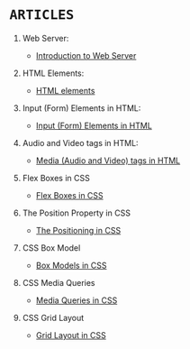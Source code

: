 # `ARTICLES`

1. Web Server:

    - [Introduction to Web Server](https://yashoda.hashnode.dev/introduction-to-web-server)  
    
2. HTML Elements:

    - [HTML elements]()

3. Input (Form) Elements in HTML:

    - [Input (Form) Elements in HTML](https://yashoda.hashnode.dev/input-form-elements-in-html)

4. Audio and Video tags in HTML: 

    - [Media (Audio and Video) tags in HTML](https://yashoda.hashnode.dev/audio-and-video-tags-in-html)
    
5. Flex Boxes in CSS

    - [Flex Boxes in CSS](https://yashoda.hashnode.dev/flex-boxes-in-css)

6. The Position Property in CSS

    - [The Positioning in CSS](https://yashoda.hashnode.dev/the-position-property-in-css)
    
7. CSS Box Model

    - [Box Models in CSS](https://yashoda.hashnode.dev/the-css-box-model)
    
8. CSS Media Queries

    - [Media Queries in CSS](https://yashoda.hashnode.dev/css-media-queries)

9. CSS Grid Layout

    - [Grid Layout in CSS]()
